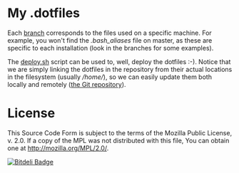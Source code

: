 My .dotfiles
============

Each [branch](https://github.com/adrianp/dotfiles/branches) corresponds to the
files used on a specific machine. For example, you won't find the
*.bash_aliases* file on master, as these are specific to each installation
(look in the branches for some examples).

The [deploy.sh](https://github.com/adrianp/dotfiles/blob/master/deploy.sh)
script can be used to, well, deploy the dotfiles :-). Notice that we are simply
linking the dotfiles in the repository from their actual locations in the
filesystem (usually */home/*), so we can easily update them both locally and
remotely ([the Git repository](https://github.com/adrianp/dotfiles)).


License
=======
This Source Code Form is subject to the terms of the Mozilla Public
License, v. 2.0. If a copy of the MPL was not distributed with this
file, You can obtain one at http://mozilla.org/MPL/2.0/.

[![Bitdeli Badge](https://d2weczhvl823v0.cloudfront.net/adrianp/dotfiles/trend.png)](https://bitdeli.com/free "Bitdeli Badge")
